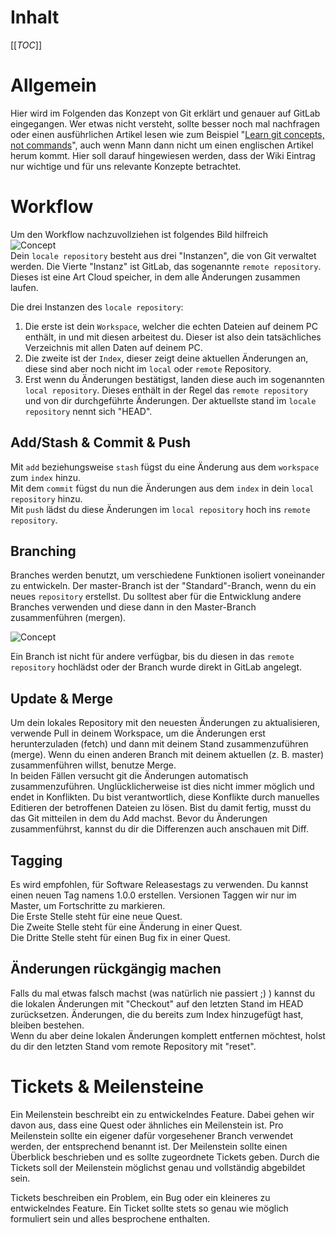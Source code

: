 # Inhalt

[[_TOC_]]

# Allgemein

Hier wird im Folgenden das Konzept von Git erklärt und genauer auf GitLab eingegangen. Wer etwas nicht versteht, sollte besser noch mal nachfragen oder einen ausführlichen Artikel lesen wie zum Beispiel "[Learn git concepts, not commands](https://dev.to/unseenwizzard/learn-git-concepts-not-commands-4gjc)", auch wenn Mann dann nicht um einen englischen Artikel herum kommt. Hier soll darauf hingewiesen werden, dass der Wiki Eintrag nur wichtige und für uns relevante Konzepte betrachtet.

# Workflow

Um den Workflow nachzuvollziehen ist folgendes Bild hilfreich  
![Concept](https://cdn.discordapp.com/attachments/520955035832811521/615837217562165259/MgaV9.png)  
Dein `locale repository` besteht aus drei "Instanzen", die von Git verwaltet werden. 
Die Vierte "Instanz" ist GitLab, das sogenannte `remote repository`. Dieses ist eine Art Cloud speicher, in dem alle Änderungen zusammen laufen.

Die drei Instanzen des `locale repository`:
1. Die erste ist dein `Workspace`, welcher die echten Dateien auf deinem PC enthält, in und mit diesen arbeitest du. Dieser ist also dein tatsächliches Verzeichnis mit allen Daten auf deinem PC.
2. Die zweite ist der `Index`, dieser zeigt deine aktuellen Änderungen an, diese sind aber noch nicht im `local` oder `remote` Repository.
3. Erst wenn du Änderungen bestätigst, landen diese auch im sogenannten `local repository`. Dieses enthält in der Regel das `remote repository` und von dir durchgeführte Änderungen. Der aktuellste stand im `locale repository` nennt sich "HEAD".

## Add/Stash & Commit & Push

Mit `add` beziehungsweise `stash` fügst du eine Änderung aus dem `workspace` zum `index` hinzu.   
Mit dem `commit` fügst du nun die Änderungen aus dem `index` in dein `local repository` hinzu.   
Mit `push` lädst du diese Änderungen im `local repository` hoch ins `remote repository`.   

## Branching

Branches werden benutzt, um verschiedene Funktionen isoliert voneinander zu entwickeln. Der master-Branch ist der "Standard"-Branch, wenn du ein neues `repository` erstellst. Du solltest aber für die Entwicklung andere Branches verwenden und diese dann in den Master-Branch zusammenführen (mergen).

![Concept](https://cdn.discordapp.com/attachments/520955035832811521/615846516799701001/68747470733a2f2f63646e2d696d616765732d312e6d656469756d2e636f6d2f6d61782f313630302f312a69485050613732.png)

Ein Branch ist nicht für andere verfügbar, bis du diesen in das `remote repository` hochlädst oder der Branch wurde direkt in GitLab angelegt.

## Update & Merge

Um dein lokales Repository mit den neuesten Änderungen zu aktualisieren, verwende Pull in deinem Workspace, um die Änderungen erst herunterzuladen (fetch) und dann mit deinem Stand zusammenzuführen (merge).
Wenn du einen anderen Branch mit deinem aktuellen (z. B. master) zusammenführen willst, benutze Merge.  
In beiden Fällen versucht git die Änderungen automatisch zusammenzuführen. Unglücklicherweise ist dies nicht immer möglich und endet in Konflikten. Du bist verantwortlich, diese Konflikte durch manuelles Editieren der betroffenen Dateien zu lösen. Bist du damit fertig, musst du das Git mitteilen in dem du Add machst.
Bevor du Änderungen zusammenführst, kannst du dir die Differenzen auch anschauen mit Diff.

## Tagging

Es wird empfohlen, für Software Releasestags zu verwenden. Du kannst einen neuen Tag namens 1.0.0 erstellen.
Versionen Taggen wir nur im Master, um Fortschritte zu markieren.  
Die Erste Stelle steht für eine neue Quest.  
Die Zweite Stelle steht für eine Änderung in einer Quest.  
Die Dritte Stelle steht für einen Bug fix in einer Quest.

## Änderungen rückgängig machen

Falls du mal etwas falsch machst (was natürlich nie passiert ;) ) kannst du die lokalen Änderungen mit "Checkout" auf den letzten Stand im HEAD zurücksetzen. Änderungen, die du bereits zum Index hinzugefügt hast, bleiben bestehen.  
Wenn du aber deine lokalen Änderungen komplett entfernen möchtest, holst du dir den letzten Stand vom remote Repository mit "reset".

# Tickets & Meilensteine

Ein Meilenstein beschreibt ein zu entwickelndes Feature. Dabei gehen wir davon aus, dass eine Quest oder ähnliches ein Meilenstein ist. Pro Meilenstein sollte ein eigener dafür vorgesehener Branch verwendet werden, der entsprechend benannt ist. Der Meilenstein sollte einen Überblick beschrieben und es sollte zugeordnete Tickets geben. Durch die Tickets soll der Meilenstein möglichst genau und vollständig abgebildet sein.

Tickets beschreiben ein Problem, ein Bug oder ein kleineres zu entwickelndes Feature. Ein Ticket sollte stets so genau wie möglich formuliert sein und alles besprochene enthalten.